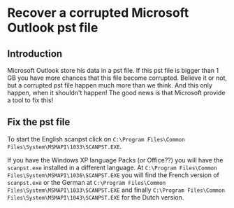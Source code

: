 # Recover a corrupted Microsoft Outlook pst file

## Introduction

Microsoft Outlook store his data in a pst file. If this pst file is bigger than 1 GB you have more chances that this file become corrupted. Believe it or not, but a corrupted pst file happen much more than we think. And this only happen, when it shouldn\'t happen! The good news is that Microsoft provide a tool to fix this!

## Fix the pst file

To start the English scanpst click on `C:\Program Files\Common Files\System\MSMAPI\1033\SCANPST.EXE`.

If you have the Windows XP language Packs (or Office??) you will have the `scanpst.exe` installed in a different language. At `C:\Program Files\Common Files\System\MSMAPI\1036\SCANPST.EXE` you will find the French version of `scanpst.exe` or the German at `C:\Program Files\Common Files\System\MSMAPI\1033\SCANPST.EXE` and finally `C:\Program Files\Common Files\System\MSMAPI\1043\SCANPST.EXE` for the Dutch version.
